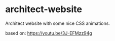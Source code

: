 # architect-website
Architect website with some nice CSS animations.

based on: https://youtu.be/3J-EFMzz94g
